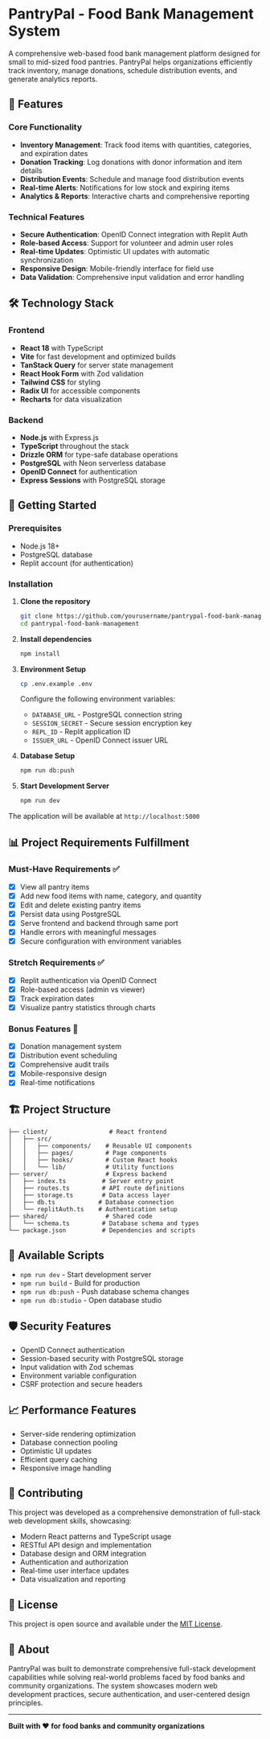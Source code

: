 # PantryPal - Food Bank Management System

A comprehensive web-based food bank management platform designed for small to mid-sized food pantries. PantryPal helps organizations efficiently track inventory, manage donations, schedule distribution events, and generate analytics reports.

## 🌟 Features

### Core Functionality
- **Inventory Management**: Track food items with quantities, categories, and expiration dates
- **Donation Tracking**: Log donations with donor information and item details
- **Distribution Events**: Schedule and manage food distribution events
- **Real-time Alerts**: Notifications for low stock and expiring items
- **Analytics & Reports**: Interactive charts and comprehensive reporting

### Technical Features
- **Secure Authentication**: OpenID Connect integration with Replit Auth
- **Role-based Access**: Support for volunteer and admin user roles
- **Real-time Updates**: Optimistic UI updates with automatic synchronization
- **Responsive Design**: Mobile-friendly interface for field use
- **Data Validation**: Comprehensive input validation and error handling

## 🛠️ Technology Stack

### Frontend
- **React 18** with TypeScript
- **Vite** for fast development and optimized builds
- **TanStack Query** for server state management
- **React Hook Form** with Zod validation
- **Tailwind CSS** for styling
- **Radix UI** for accessible components
- **Recharts** for data visualization

### Backend
- **Node.js** with Express.js
- **TypeScript** throughout the stack
- **Drizzle ORM** for type-safe database operations
- **PostgreSQL** with Neon serverless database
- **OpenID Connect** for authentication
- **Express Sessions** with PostgreSQL storage

## 🚀 Getting Started

### Prerequisites
- Node.js 18+ 
- PostgreSQL database
- Replit account (for authentication)

### Installation

1. **Clone the repository**
   ```bash
   git clone https://github.com/yourusername/pantrypal-food-bank-management.git
   cd pantrypal-food-bank-management
   ```

2. **Install dependencies**
   ```bash
   npm install
   ```

3. **Environment Setup**
   ```bash
   cp .env.example .env
   ```
   Configure the following environment variables:
   - `DATABASE_URL` - PostgreSQL connection string
   - `SESSION_SECRET` - Secure session encryption key
   - `REPL_ID` - Replit application ID
   - `ISSUER_URL` - OpenID Connect issuer URL

4. **Database Setup**
   ```bash
   npm run db:push
   ```

5. **Start Development Server**
   ```bash
   npm run dev
   ```

The application will be available at `http://localhost:5000`

## 📊 Project Requirements Fulfillment

### Must-Have Requirements ✅
- [x] View all pantry items
- [x] Add new food items with name, category, and quantity
- [x] Edit and delete existing pantry items
- [x] Persist data using PostgreSQL
- [x] Serve frontend and backend through same port
- [x] Handle errors with meaningful messages
- [x] Secure configuration with environment variables

### Stretch Requirements ✅
- [x] Replit authentication via OpenID Connect
- [x] Role-based access (admin vs viewer)
- [x] Track expiration dates
- [x] Visualize pantry statistics through charts

### Bonus Features 🎯
- [x] Donation management system
- [x] Distribution event scheduling
- [x] Comprehensive audit trails
- [x] Mobile-responsive design
- [x] Real-time notifications

## 🏗️ Project Structure

```
├── client/                 # React frontend
│   ├── src/
│   │   ├── components/    # Reusable UI components
│   │   ├── pages/         # Page components
│   │   ├── hooks/         # Custom React hooks
│   │   └── lib/           # Utility functions
├── server/                # Express backend
│   ├── index.ts          # Server entry point
│   ├── routes.ts         # API route definitions
│   ├── storage.ts        # Data access layer
│   ├── db.ts            # Database connection
│   └── replitAuth.ts    # Authentication setup
├── shared/                # Shared code
│   └── schema.ts         # Database schema and types
└── package.json          # Dependencies and scripts
```

## 🔧 Available Scripts

- `npm run dev` - Start development server
- `npm run build` - Build for production
- `npm run db:push` - Push database schema changes
- `npm run db:studio` - Open database studio

## 🛡️ Security Features

- OpenID Connect authentication
- Session-based security with PostgreSQL storage
- Input validation with Zod schemas
- Environment variable configuration
- CSRF protection and secure headers

## 📈 Performance Features

- Server-side rendering optimization
- Database connection pooling
- Optimistic UI updates
- Efficient query caching
- Responsive image handling

## 🤝 Contributing

This project was developed as a comprehensive demonstration of full-stack web development skills, showcasing:

- Modern React patterns and TypeScript usage
- RESTful API design and implementation
- Database design and ORM integration
- Authentication and authorization
- Real-time user interface updates
- Data visualization and reporting

## 📝 License

This project is open source and available under the [MIT License](LICENSE).

## 🎯 About

PantryPal was built to demonstrate comprehensive full-stack development capabilities while solving real-world problems faced by food banks and community organizations. The system showcases modern web development practices, secure authentication, and user-centered design principles.

---

**Built with ❤️ for food banks and community organizations**